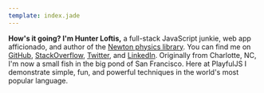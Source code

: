 ```yaml
---
template: index.jade
---
```


**How's it going? I'm Hunter Loftis,** a full-stack JavaScript junkie, web app afficionado,
and author of the <a href='http://hunterloftis.github.io/newton'>Newton physics library</a>.
You can find me on
[GitHub](http://github.com/hunterloftis),
[StackOverflow](http://stackoverflow.com/users/1911432/hunterloftis),
[Twitter](http://twitter.com/hunterloftis),
and [LinkedIn](https://www.linkedin.com/pub/hunter-loftis/11/746/96a).
Originally from Charlotte, NC, I'm now a small fish in the big pond of San Francisco.
Here at PlayfulJS I demonstrate simple, fun, and powerful techniques in the world's most popular language.
